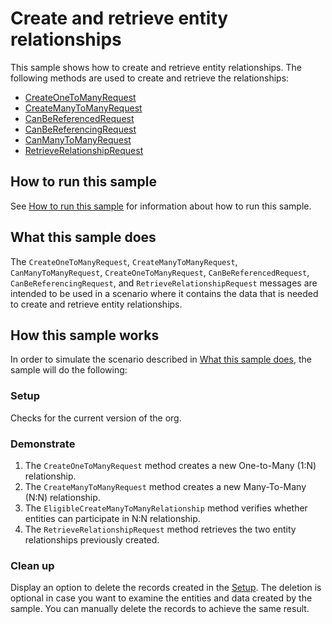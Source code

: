 
# Create and retrieve entity relationships

This sample shows how to create and retrieve entity relationships. The following methods are used to create and retrieve the relationships:

- [CreateOneToManyRequest](https://docs.microsoft.com/dotnet/api/microsoft.xrm.sdk.messages.createonetomanyrequest?view=dynamics-general-ce-9)
- [CreateManyToManyRequest](https://docs.microsoft.com/dotnet/api/microsoft.xrm.sdk.messages.createmanytomanyrequest?view=dynamics-general-ce-9)
- [CanBeReferencedRequest](https://docs.microsoft.com/dotnet/api/microsoft.xrm.sdk.messages.canbereferencedrequest?view=dynamics-general-ce-9)
- [CanBeReferencingRequest](https://docs.microsoft.com/dotnet/api/microsoft.xrm.sdk.messages.canbereferencingrequest?view=dynamics-general-ce-9)
- [CanManyToManyRequest](https://docs.microsoft.com/dotnet/api/microsoft.xrm.sdk.messages.canmanytomanyrequest?view=dynamics-general-ce-9)
- [RetrieveRelationshipRequest](https://docs.microsoft.com/dotnet/api/microsoft.xrm.sdk.messages.retrieverelationshiprequest?view=dynamics-general-ce-9)

## How to run this sample

See [How to run this sample](https://github.com/microsoft/PowerApps-Samples/blob/master/cds/README.md) for information about how to run this sample.

## What this sample does

The `CreateOneToManyRequest`, `CreateManyToManyRequest`, `CanManyToManyRequest`, `CreateOneToManyRequest`, `CanBeReferencedRequest`, `CanBeReferencingRequest`, and `RetrieveRelationshipRequest` messages are intended to be used in a scenario where it contains the data that is needed to create and retrieve entity relationships.

## How this sample works

In order to simulate the scenario described in [What this sample does](#what-this-sample-does), the sample will do the following:

### Setup

Checks for the current version of the org.

### Demonstrate

1. The `CreateOneToManyRequest` method creates a new One-to-Many (1:N) relationship. 
2. The `CreateManyToManyRequest` method creates a new Many-To-Many (N:N) relationship.
3. The `EligibleCreateManyToManyRelationship` method verifies whether entities can participate in N:N relationship.
4. The `RetrieveRelationshipRequest` method retrieves the two entity relationships previously created.


### Clean up

Display an option to delete the records created in the [Setup](#setup). The deletion is optional in case you want to examine the entities and data created by the sample. You can manually delete the records to achieve the same result.
